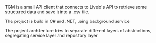 TGM is a small API client that connects to Livelo's API to retrieve some structured data and save it into a .csv file.

The project is build in C# and .NET, using background service

The project architecture tries to separate different layers of abstractions, segregating service layer and repository layer
